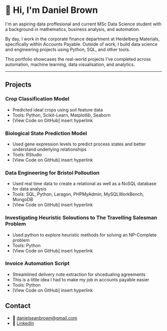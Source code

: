 # 👋 Hi, I'm Daniel Brown

I'm an aspiring data proffesional and current MSc Data Science student with a background in mathematics, business analysis, and automation.


By day, I  work in the corporate finance department at Heidelberg Materials, specifically within Accounts Payable. Outside of work, I build data science and engineering projects using Python, SQL, and other tools.

This portfolio showcases the real-world projects I’ve completed across automation, machine learning, data visualisation, and analytics.

---
## Projects

### Crop Classification Model
- Predicted ideal crops using soil feature data
- Tools: Python, Scikit-Learn, Matplotlib, Seaborn
- [View Code on GitHub] insert hyperlink

### Biological State Prediction Model
- Used gene expression levels to predict process states and better understand underlying relationships
- Tools: RStudio
- [View Code on GitHub] insert hyperlink

### Data Engineering for Bristol Polloution 
- Used real time data to create a relational as well as a NoSQL database for data analysis
- Tools: SQL, Python, Laragon, PHPMyAdmin, MySQLWorkBench, MongoDB
- [View Code on GitHub] insert hyperlink

### Investigating Heuristic Soloutions to The Travelling Salesman Problem
- Used python to explore heuristic methods for solving an NP-Complete problem
- Tools: Python
- [View Code on GitHub] insert hyperlink

### Invoice Automation Script
- Streamlined delivery note extraction for shcedualing agreements
- This is a little idea I had to make my job in accounts payable easier
- Tools: Python
- [View Code on GitHub] insert hyperlink

 

## Contact
- 📧 danielseanbrown@gmail.com  
- 💼 [LinkedIn](https://linkedin.com/in/daniel-brown-965865252)
